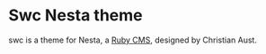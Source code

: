 Swc Nesta theme
===============

swc is a theme for Nesta, a [Ruby CMS](nesta), designed by Christian Aust.

[nesta]: http://nestacms.com
